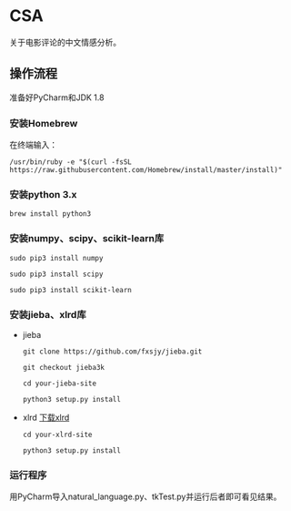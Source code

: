 # CSA
关于电影评论的中文情感分析。
## 操作流程
准备好PyCharm和JDK 1.8
### 安装Homebrew
在终端输入：
```
/usr/bin/ruby -e "$(curl -fsSL https://raw.githubusercontent.com/Homebrew/install/master/install)"
```
### 安装python 3.x
```
brew install python3
```
### 安装numpy、scipy、scikit-learn库
```
sudo pip3 install numpy
```
```
sudo pip3 install scipy
```
```
sudo pip3 install scikit-learn
```
### 安装jieba、xlrd库
* jieba
   ```
   git clone https://github.com/fxsjy/jieba.git
   ```
   ```
   git checkout jieba3k
   ```
   ```
   cd your-jieba-site
   ```
   ```
   python3 setup.py install
   ```
* xlrd
   [下载xlrd](https://pypi.python.org/pypi/xlrd)
   ```
   cd your-xlrd-site
   ```
   ```
   python3 setup.py install
   ```
### 运行程序
用PyCharm导入natural_language.py、tkTest.py并运行后者即可看见结果。
